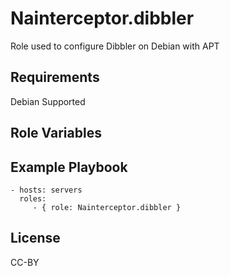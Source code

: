 Nainterceptor.dibbler
====================

Role used to configure Dibbler on Debian with APT

Requirements
------------

Debian Supported

Role Variables
--------------

Example Playbook
----------------

    - hosts: servers
      roles:
         - { role: Nainterceptor.dibbler }

License
-------

CC-BY
